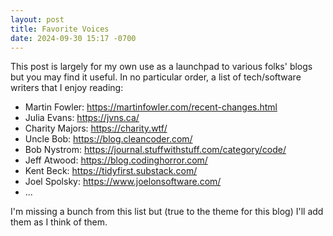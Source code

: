 ```yaml
---
layout: post
title: Favorite Voices
date: 2024-09-30 15:17 -0700
---
```

This post is largely for my own use as a launchpad to various folks' blogs but you may find it useful. In no particular order, a list of tech/software writers that I enjoy reading:
- Martin Fowler: <https://martinfowler.com/recent-changes.html>
- Julia Evans: <https://jvns.ca/>
- Charity Majors: <https://charity.wtf/>
- Uncle Bob: <https://blog.cleancoder.com/>
- Bob Nystrom: <https://journal.stuffwithstuff.com/category/code/>
- Jeff Atwood: <https://blog.codinghorror.com/>
- Kent Beck: <https://tidyfirst.substack.com/>
- Joel Spolsky: <https://www.joelonsoftware.com/>
- ...

I'm missing a bunch from this list but (true to the theme for this blog) I'll add them as I think of them.